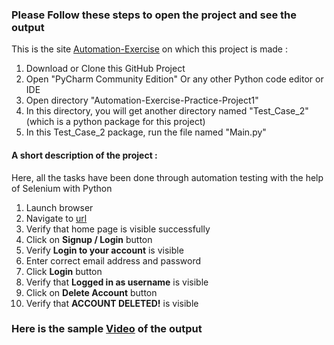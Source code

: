   <h3>Please Follow these steps to open the project and see the output</h3>
  <p>This is the site <a href="https://automationexercise.com">Automation-Exercise</a> on which this project is made : </p>
  
  <ol>
    <li>Download or Clone this GitHub Project</li>
    <li>Open "PyCharm Community Edition" Or any other Python code editor or IDE</li>
    <li>Open directory "Automation-Exercise-Practice-Project1"</li>
	<li>In this directory, you will get another directory named "Test_Case_2" (which is a python package for this project)</li>
    <li>In this Test_Case_2 package, run the file named "Main.py"</li>
  </ol>

  <h4>A short description of the project : </h4>
  <p>Here, all the tasks have been done through automation testing with the help of Selenium with Python</p>
  <ol>
    <li>Launch browser</li>
    <li>Navigate to <a href='http://automationexercise.com' >url</a> </li>
    <li>Verify that home page is visible successfully</li>
    <li>Click on <strong>Signup / Login</strong> button</li>
    <li>Verify <strong>Login to your account</strong> is visible</li>
    <li>Enter correct email address and password</li>
    <li>Click <strong>Login</strong> button</li>
    <li>Verify that <strong>Logged in as username</strong> is visible</li>
    <li>Click on <strong>Delete Account</strong> button</li>
    <li>Verify that <strong>ACCOUNT DELETED!</strong> is visible</li>
  </ol>
  <h3>Here is the sample <a href="https://www.awesomescreenshot.com/video/18579299?key=ddd29f281687a765ed4d5e7bb0bd1ca2" target="blank">Video</a> of the output</h3>
